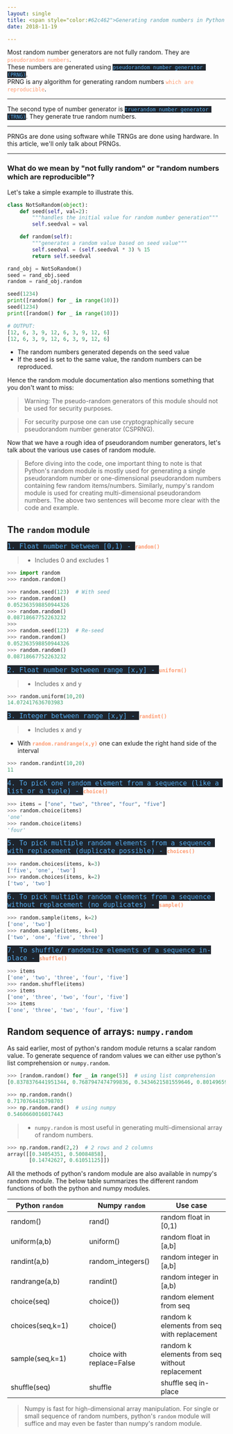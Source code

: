 ```yaml
---
layout: single
title: <span style="color:#62c462">Generating random numbers in Python and Numpy</span>
date: 2018-11-19

---
```


Most random number generators are not fully random. They are <span style="color: #FE9A70; font-family: 'Lucida Grande'">`pseudorandom numbers`</span>.<br/>
These numbers are generated using <span style="color: #55acee;background-color: #1E242C;font-size:14px; font-family: 'Lucida Grande'">`pseudorandom number generator (PRNG)`</span>. <br/>
PRNG is any algorithm for generating random numbers <span style="color: #FE9A70; font-family: 'Lucida Grande'">`which are reproducible`</span>.

___

The second type of number generator is <span style="color: #55acee;background-color: #1E242C;font-size:14px; font-family: 'Lucida Grande'">`truerandom number generator (TRNG)`</span>. They generate true random numbers.

---

PRNGs are done using software while TRNGs are done using hardware. In this article, we'll only talk about PRNGs.

____ 
### What do we mean by "not fully random" or "random numbers which are reproducible"?

Let's take a simple example to illustrate this.

```python
class NotSoRandom(object):
	def seed(self, val=2):
		"""handles the initial value for random number generation"""
		self.seedval = val

	def random(self):
		"""generates a random value based on seed value"""
		self.seedval = (self.seedval * 3) % 15
		return self.seedval

rand_obj = NotSoRandom()
seed = rand_obj.seed
random = rand_obj.random

seed(1234)
print([random() for _ in range(10)])
seed(1234)
print([random() for _ in range(10)])
```
```python
# OUTPUT:
[12, 6, 3, 9, 12, 6, 3, 9, 12, 6]
[12, 6, 3, 9, 12, 6, 3, 9, 12, 6]
```

- The random numbers generated depends on the seed value
- If the seed is set to the same value, the random numbers can be reproduced. 

Hence the random module documentation also mentions something that you don't want to miss:

> Warning: The pseudo-random generators of this module should not be used for security purposes.

> For security purpose one can use cryptographically secure pseudorandom number generator (CSPRNG).

Now that we have a rough idea of pseudorandom number generators, let's talk about the various use cases of random module. 

> Before diving into the code, one important thing to note is that Python's random module is mostly used for generating a single pseudorandom number or one-dimensional pseudorandom numbers containing few random items/numbers. Similarly, numpy's random module is used for creating multi-dimensional pseudorandom numbers. The above two sentences will become more clear with the code and example.


## The `random` module

<span style="color: #55acee;background-color: #1E242C;font-size:18px; font-family: 'Lucida Grande'">`1. Float number between [0,1) - `</span><span style="font-weight: bold;color: #FE9A70;">`random()`</span>

> - Includes 0 and excludes 1

```python
>>> import random
>>> random.random() 
```
```python
>>> random.seed(123)  # With seed
>>> random.random()
0.052363598850944326
>>> random.random()
0.08718667752263232
>>> 
>>> random.seed(123)  # Re-seed
>>> random.random()
0.052363598850944326
>>> random.random()
0.08718667752263232
```


<span style="color: #55acee;background-color: #1E242C;font-size:18px; font-family: 'Lucida Grande'">`2. Float number between range [x,y] - `</span><span style="font-weight: bold;color: #FE9A70;">`uniform()`</span>

> - Includes x and y

```python
>>> random.uniform(10,20)
14.072417636703983
```

<span style="color: #55acee;background-color: #1E242C;font-size:18px; font-family: 'Lucida Grande'">`3. Integer between range [x,y] - `</span><span style="font-weight: bold;color: #FE9A70;">`randint()`</span>

> - Includes x and y<br/>
- With <span style="font-weight: bold;color: #FE9A70;">`random.randrange(x,y)`</span> one can exlude the right hand side of the interval

```python
>>> random.randint(10,20)
11
```

<span style="color: #55acee;background-color: #1E242C;font-size:18px; font-family: 'Lucida Grande'">`4. To pick one random element from a sequence (like a list or a tuple) - `</span><span style="font-weight: bold;color: #FE9A70;">`choice()`</span>
```python
>>> items = ["one", "two", "three", "four", "five"]
>>> random.choice(items)
'one'
>>> random.choice(items)
'four'
```

<span style="color: #55acee;background-color: #1E242C;font-size:18px; font-family: 'Lucida Grande'">`5. To pick multiple random elements from a sequence with replacement (duplicate possible) - `</span><span style="font-weight: bold;color: #FE9A70;">`choices()`</span>
```python
>>> random.choices(items, k=3)
['five', 'one', 'two']
>>> random.choices(items, k=2)
['two', 'two']
```

<span style="color: #55acee;background-color: #1E242C;font-size:18px; font-family: 'Lucida Grande'">`6. To pick multiple random elements from a sequence without replacement (no duplicates) - `</span><span style="font-weight: bold;color: #FE9A70;">`sample()`</span>
```python
>>> random.sample(items, k=2)
['one', 'two']
>>> random.sample(items, k=4)
['two', 'one', 'five', 'three']
```

<span style="color: #55acee;background-color: #1E242C;font-size:18px; font-family: 'Lucida Grande'">`7. To shuffle/ randomize elements of a sequence in-place - `</span><span style="font-weight: bold;color: #FE9A70;">`shuffle()`</span>
```python
>>> items
['one', 'two', 'three', 'four', 'five']
>>> random.shuffle(items)
>>> items
['one', 'three', 'two', 'four', 'five']
>>> items
['one', 'three', 'two', 'four', 'five']
```

## Random sequence of arrays: `numpy.random`

As said earlier, most of python's random module returns a scalar random value. To generate sequence of random values we can either use python's list comprehension or `numpy.random`. 

```python
>>> [random.random() for _ in range(5)]  # using list comprehension
[0.8378376441951344, 0.7687947474799836, 0.3434621581559646, 0.801496591292033, 0.2068624706661114]
```
```python
>>> np.random.randn()
0.7170764416798703
>>> np.random.rand()  # using numpy
0.5460660016017443
```

> - `numpy.random` is most useful in generating multi-dimensional array of random numbers.

```python
>>> np.random.rand(2,2)  # 2 rows and 2 columns
array([[0.34054351, 0.50084858],
       [0.14742627, 0.61051125]])
```


All the methods of python's random module are also available in numpy's random module. The below table summarizes the different random functions of both the python and numpy modules.

|Python `random` |  | | Numpy `random` | Use case|
|-|-|-|-|-|
| random() |  | | rand() | random float in [0,1)|
| uniform(a,b) |  | | uniform() | random float in [a,b] |
| randint(a,b) |  | | random_integers() | random integer in [a,b] |
| randrange(a,b) |  | | randint() | random integer in [a,b) |
| choice(seq) |  | | choice()) | random element from seq |
| choices(seq,k=1) |  | | choice() | random k elements from seq with replacement |
| sample(seq,k=1) |  | | choice with replace=False | random k elements from seq without replacement |
| shuffle(seq) |  | | shuffle | shuffle seq in-place |


> Numpy is fast for high-dimensional array manipulation. For single or small sequence of random numbers, python's `random` module will suffice and may even be faster than numpy's random module.
